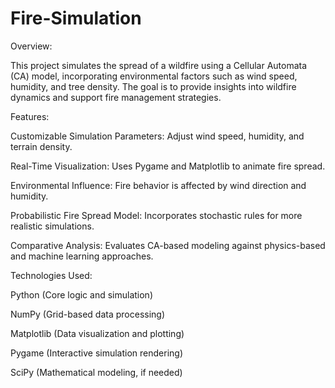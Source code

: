 # Fire-Simulation

Overview:

This project simulates the spread of a wildfire using a Cellular Automata (CA) model, incorporating environmental factors such as wind speed, humidity, and tree density. The goal is to provide insights into wildfire dynamics and support fire management strategies.

Features:

Customizable Simulation Parameters: Adjust wind speed, humidity, and terrain density.

Real-Time Visualization: Uses Pygame and Matplotlib to animate fire spread.

Environmental Influence: Fire behavior is affected by wind direction and humidity.

Probabilistic Fire Spread Model: Incorporates stochastic rules for more realistic simulations.

Comparative Analysis: Evaluates CA-based modeling against physics-based and machine learning approaches.

Technologies Used:

Python (Core logic and simulation)

NumPy (Grid-based data processing)

Matplotlib (Data visualization and plotting)

Pygame (Interactive simulation rendering)

SciPy (Mathematical modeling, if needed)

